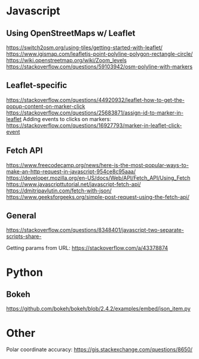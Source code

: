 # Javascript

## Using OpenStreetMaps w/ Leaflet

https://switch2osm.org/using-tiles/getting-started-with-leaflet/
https://www.igismap.com/leafletjs-point-polyline-polygon-rectangle-circle/
https://wiki.openstreetmap.org/wiki/Zoom_levels
https://stackoverflow.com/questions/59103942/osm-polyline-with-markers

## Leaflet-specific
https://stackoverflow.com/questions/44920932/leaflet-how-to-get-the-popup-content-on-marker-click
https://stackoverflow.com/questions/25683871/assign-id-to-marker-in-leaflet
Adding events to clicks on markers: https://stackoverflow.com/questions/16927793/marker-in-leaflet-click-event


## Fetch API
https://www.freecodecamp.org/news/here-is-the-most-popular-ways-to-make-an-http-request-in-javascript-954ce8c95aaa/
https://developer.mozilla.org/en-US/docs/Web/API/Fetch_API/Using_Fetch
https://www.javascripttutorial.net/javascript-fetch-api/
https://dmitripavlutin.com/fetch-with-json/
https://www.geeksforgeeks.org/simple-post-request-using-the-fetch-api/

## General
https://stackoverflow.com/questions/8348401/javascript-two-separate-scripts-share-

Getting params from URL:
https://stackoverflow.com/a/43378874

# Python

## Bokeh
https://github.com/bokeh/bokeh/blob/2.4.2/examples/embed/json_item.py


# Other

Polar coordinate accuracy:
https://gis.stackexchange.com/questions/8650/